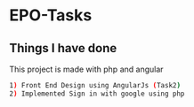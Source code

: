 # EPO-Tasks

## Things I have done
This project is made with php and angular

```sh
1) Front End Design using AngularJs (Task2)
2) Implemented Sign in with google using php
```

